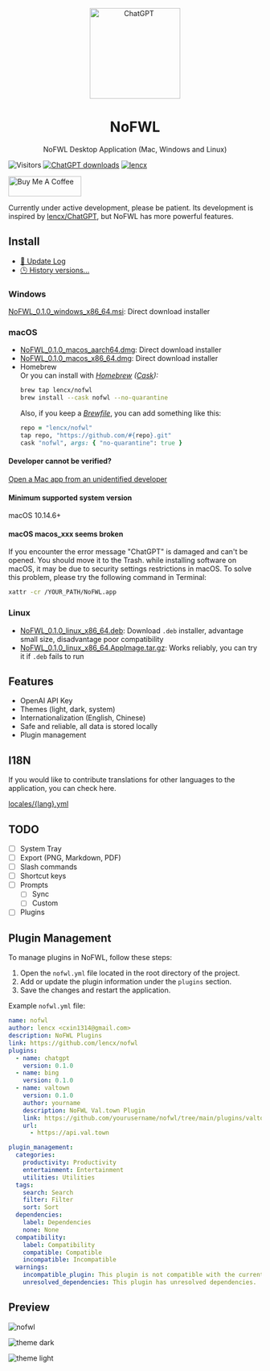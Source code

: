 <p align="center">
  <img width="180" src="./assets/nofwl.png" alt="ChatGPT">
  <h1 align="center">NoFWL</h1>
  <p align="center">NoFWL Desktop Application (Mac, Windows and Linux)</p>
</p>

<!--![visitor](https://visitor-badge.glitch.me/badge?page_id=lencx.nofwl)-->
![Visitors](https://api.visitorbadge.io/api/visitors?path=lencx%2Fnofwl&labelColor=%232a2a2a&countColor=%23f2f0ea&style=flat&labelStyle=lower)
[![ChatGPT downloads](https://img.shields.io/github/downloads/lencx/nofwl/total.svg?style=flat)](https://github.com/lencx/nofwl/releases)
[![lencx](https://img.shields.io/badge/follow-lencx__-blue?style=flat&logo=Twitter)](https://twitter.com/lencx_)

<a href="https://www.buymeacoffee.com/lencx" target="_blank"><img src="https://cdn.buymeacoffee.com/buttons/v2/default-blue.png" alt="Buy Me A Coffee" style="height: 40px !important;width: 145px !important;" ></a>

Currently under active development, please be patient. Its development is inspired by [lencx/ChatGPT](https://github.com/lencx/ChatGPT), but NoFWL has more powerful features.


## Install

- [📝 Update Log](./UPDATE_LOG.md)
- [🕒 History versions...](https://github.com/lencx/nofwl/releases)

### Windows

[NoFWL_0.1.0_windows_x86_64.msi](https://github.com/lencx/nofwl/releases/download/v0.1.0/NoFWL_0.1.0_windows_x86_64.msi): Direct download installer

### macOS

- [NoFWL_0.1.0_macos_aarch64.dmg](https://github.com/lencx/nofwl/releases/download/v0.1.0/NoFWL_0.1.0_macos_aarch64.dmg): Direct download installer
- [NoFWL_0.1.0_macos_x86_64.dmg](https://github.com/lencx/nofwl/releases/download/v0.1.0/NoFWL_0.1.0_macos_x86_64.dmg): Direct download installer
- Homebrew \
  Or you can install with _[Homebrew](https://brew.sh) ([Cask](https://docs.brew.sh/Cask-Cookbook)):_
  ```sh
  brew tap lencx/nofwl
  brew install --cask nofwl --no-quarantine
  ```
  Also, if you keep a _[Brewfile](https://github.com/Homebrew/homebrew-bundle#usage)_, you can add something like this:
  ```rb
  repo = "lencx/nofwl"
  tap repo, "https://github.com/#{repo}.git"
  cask "nofwl", args: { "no-quarantine": true }
  ```


#### Developer cannot be verified?

[Open a Mac app from an unidentified developer](https://support.apple.com/en-sg/guide/mac-help/mh40616/mac)

#### Minimum supported system version

macOS 10.14.6+

#### macOS macos_xxx seems broken

If you encounter the error message "ChatGPT" is damaged and can't be opened. You should move it to the Trash. while installing software on macOS, it may be due to security settings restrictions in macOS. To solve this problem, please try the following command in Terminal:

```bash
xattr -cr /YOUR_PATH/NoFWL.app
```

### Linux

- [NoFWL_0.1.0_linux_x86_64.deb](https://github.com/lencx/nofwl/releases/download/v0.1.0/NoFWL_0.1.0_linux_x86_64.deb): Download `.deb` installer, advantage small size, disadvantage poor compatibility
- [NoFWL_0.1.0_linux_x86_64.AppImage.tar.gz](https://github.com/lencx/nofwl/releases/download/v0.1.0/NoFWL_0.1.0_linux_x86_64.AppImage.tar.gz): Works reliably, you can try it if `.deb` fails to run

## Features

- OpenAI API Key
- Themes (light, dark, system)
- Internationalization (English, Chinese)
- Safe and reliable, all data is stored locally
- Plugin management

## I18N

If you would like to contribute translations for other languages to the application, you can check here.

[locales/{lang}.yml](./locales/README.md)

## TODO

- [ ] System Tray
- [ ] Export (PNG, Markdown, PDF)
- [ ] Slash commands
- [ ] Shortcut keys
- [ ] Prompts
  - [ ] Sync
  - [ ] Custom
- [ ] Plugins

## Plugin Management

To manage plugins in NoFWL, follow these steps:

1. Open the `nofwl.yml` file located in the root directory of the project.
2. Add or update the plugin information under the `plugins` section.
3. Save the changes and restart the application.

Example `nofwl.yml` file:

```yaml
name: nofwl
author: lencx <cxin1314@gmail.com>
description: NoFWL Plugins
link: https://github.com/lencx/nofwl
plugins:
  - name: chatgpt
    version: 0.1.0
  - name: bing
    version: 0.1.0
  - name: valtown
    version: 0.1.0
    author: yourname
    description: NoFWL Val.town Plugin
    link: https://github.com/yourusername/nofwl/tree/main/plugins/valtown
    url:
      - https://api.val.town

plugin_management:
  categories:
    productivity: Productivity
    entertainment: Entertainment
    utilities: Utilities
  tags:
    search: Search
    filter: Filter
    sort: Sort
  dependencies:
    label: Dependencies
    none: None
  compatibility:
    label: Compatibility
    compatible: Compatible
    incompatible: Incompatible
  warnings:
    incompatible_plugin: This plugin is not compatible with the current version of the ChatGPT desktop application.
    unresolved_dependencies: This plugin has unresolved dependencies.
```

## Preview

![nofwl](./assets/nofwl.gif)

![theme dark](assets/dark.png)

![theme light](assets/dark.png)
